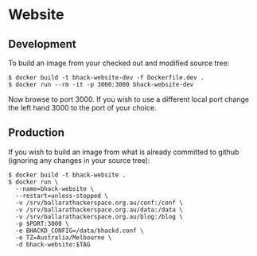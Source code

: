 # Website

## Development

To build an image from your checked out and modified source tree:

```
$ docker build -t bhack-website-dev -f Dockerfile.dev .
$ docker run --rm -it -p 3000:3000 bhack-website-dev
```

Now browse to port 3000. If you wish to use a different local port change the
left hand 3000 to the port of your choice.


## Production

If you wish to build an image from what is already committed to github
(ignoring any changes in your source tree):

```
$ docker build -t bhack-website .
$ docker run \
  --name=bhack-website \
  --restart=unless-stopped \
  -v /srv/ballarathackerspace.org.au/conf:/conf \
  -v /srv/ballarathackerspace.org.au/data:/data \
  -v /srv/ballarathackerspace.org.au/blog:/blog \
  -p $PORT:3000 \
  -e BHACKD_CONFIG=/data/bhackd.conf \
  -e TZ=Australia/Melbourne \
  -d bhack-website:$TAG
```

